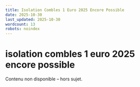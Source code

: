 ```yaml
---
title: Isolation Combles 1 Euro 2025 Encore Possible
date: 2025-10-30
last_updated: 2025-10-30
wordcount: 13
robots: noindex
---
```


# isolation combles 1 euro 2025 encore possible

Contenu non disponible – hors sujet.